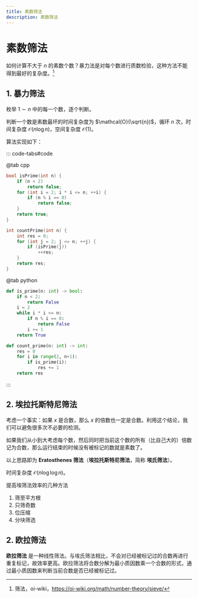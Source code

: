 ```yaml
---
title: 素数筛法
description: 素数筛法
---
```


# 素数筛法

如何计算不大于 $n$ 的素数个数？暴力法是对每个数进行质数检验，这种方法不能得到最好的复杂度。[^1]

[^1]: 筛法，oi-wiki，<https://oi-wiki.org/math/number-theory/sieve/>

## 1. 暴力筛法

枚举 $1 \sim n$ 中的每一个数，逐个判断。

判断一个数是素数最坏的时间复杂度为 $\mathcal{O}(\sqrt{n})$，循环 $n$ 次，时间复杂度 $\mathcal{O}(n\log n)$，空间复杂度 $\mathcal{O}(1)$。

算法实现如下：

::: code-tabs#code

@tab cpp

```cpp
bool isPrime(int n) {
    if (n < 2)
        return false;
    for (int i = 2; i * i <= n; ++i) {
        if (n % i == 0)
            return false;
    }
    return true;
}

int countPrime(int n) {
    int res = 0;
    for (int j = 2; j <= n; ++j) {
        if (isPrime(j))
            ++res;
    }
    return res;
}
```

@tab python

```python
def is_prime(n: int) -> bool:
    if n < 2:
        return False
    i = 2
    while i * i <= n:
        if n % i == 0:
            return False
        i += 1
    return True

def count_prime(n: int) -> int:
    res = 0
    for i in range(2, n+1):
        if is_prime(i):
            res += 1
    return res
```

:::

## 2. 埃拉托斯特尼筛法

考虑一个事实：如果 $x$ 是合数，那么 $x$ 的倍数也一定是合数。利用这个结论，我们可以避免很多次不必要的检测。

如果我们从小到大考虑每个数，然后同时把当前这个数的所有（比自己大的）倍数记为合数，那么运行结束的时候没有被标记的数就是素数了。

以上思路即为 **Eratosthenes 筛法**（**埃拉托斯特尼筛法**，简称 **埃氏筛法**）。

时间复杂度 $\mathcal{O}(n\log \log n)$。

提高埃筛法效率的几种方法
1. 筛至平方根
2. 只筛奇数
3. 位压缩
4. 分块筛选

## 2. 欧拉筛法

**欧拉筛法** 是一种线性筛法。与埃氏筛法相比，不会对已经被标记过的合数再进行重复标记，故效率更高。欧拉筛法将合数分解为最小质因数乘一个合数的形式，通过最小质因数来判断当前合数是否已经被标记过。
